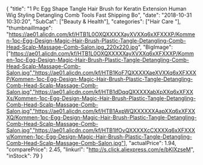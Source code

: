 {
	"title": "1 Pc Egg Shape Tangle Hair Brush for Keratin Extension Human Wig Styling Detangling Comb Tools Fast Shipping Bo",
	"date": "2018-10-31 10:30:20",
	"SubCat": ["Beauty & Health"],
	"categories": ["Hair Care "],
	"thumbnailImage": "https://ae01.alicdn.com/kf/HTB1L0OXQXXXXXayXVXXq6xXFXXXP/Kommen-1pc-Egg-Design-Magic-Hair-Brush-Plastic-Tangle-Detangling-Comb-Head-Scalp-Massage-Comb-Salon.jpg_220x220.jpg",
	"BigImage": ["https://ae01.alicdn.com/kf/HTB1L0OXQXXXXXayXVXXq6xXFXXXP/Kommen-1pc-Egg-Design-Magic-Hair-Brush-Plastic-Tangle-Detangling-Comb-Head-Scalp-Massage-Comb-Salon.jpg","https://ae01.alicdn.com/kf/HTB1KoF7QXXXXXaeXVXXq6xXFXXXP/Kommen-1pc-Egg-Design-Magic-Hair-Brush-Plastic-Tangle-Detangling-Comb-Head-Scalp-Massage-Comb-Salon.jpg","https://ae01.alicdn.com/kf/HTB1dDqqQXXXXXabXpXXq6xXFXXXs/Kommen-1pc-Egg-Design-Magic-Hair-Brush-Plastic-Tangle-Detangling-Comb-Head-Scalp-Massage-Comb-Salon.jpg","https://ae01.alicdn.com/kf/HTB1AxpWQXXXXXXAapXXq6xXFXXXQ/Kommen-1pc-Egg-Design-Magic-Hair-Brush-Plastic-Tangle-Detangling-Comb-Head-Scalp-Massage-Comb-Salon.jpg","https://ae01.alicdn.com/kf/HTB1IfOvQXXXXXcCXXXXq6xXFXXXv/Kommen-1pc-Egg-Design-Magic-Hair-Brush-Plastic-Tangle-Detangling-Comb-Head-Scalp-Massage-Comb-Salon.jpg"],
	"actualPrice": 1.94,
	"comparePrice": 2.45,
	"linkurl": "http://s.click.aliexpress.com/e/bKlXzseM",
	"inStock": 79
}
